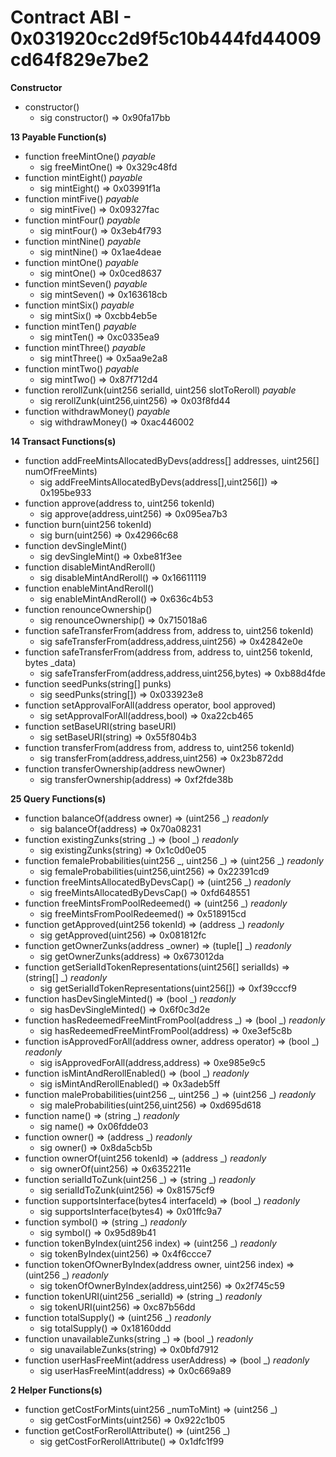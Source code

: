 # Contract ABI - 0x031920cc2d9f5c10b444fd44009cd64f829e7be2


**Constructor**

- constructor()
  - sig constructor()  =>  0x90fa17bb

**13 Payable Function(s)**

- function freeMintOne() _payable_
  - sig freeMintOne()  =>  0x329c48fd
- function mintEight() _payable_
  - sig mintEight()  =>  0x03991f1a
- function mintFive() _payable_
  - sig mintFive()  =>  0x09327fac
- function mintFour() _payable_
  - sig mintFour()  =>  0x3eb4f793
- function mintNine() _payable_
  - sig mintNine()  =>  0x1ae4deae
- function mintOne() _payable_
  - sig mintOne()  =>  0x0ced8637
- function mintSeven() _payable_
  - sig mintSeven()  =>  0x163618cb
- function mintSix() _payable_
  - sig mintSix()  =>  0xcbb4eb5e
- function mintTen() _payable_
  - sig mintTen()  =>  0xc0335ea9
- function mintThree() _payable_
  - sig mintThree()  =>  0x5aa9e2a8
- function mintTwo() _payable_
  - sig mintTwo()  =>  0x87f712d4
- function rerollZunk(uint256 serialId, uint256 slotToReroll) _payable_
  - sig rerollZunk(uint256,uint256)  =>  0x03f8fd44
- function withdrawMoney() _payable_
  - sig withdrawMoney()  =>  0xac446002

**14 Transact Functions(s)**

- function addFreeMintsAllocatedByDevs(address[] addresses, uint256[] numOfFreeMints)
  - sig addFreeMintsAllocatedByDevs(address[],uint256[])  =>  0x195be933
- function approve(address to, uint256 tokenId)
  - sig approve(address,uint256)  =>  0x095ea7b3
- function burn(uint256 tokenId)
  - sig burn(uint256)  =>  0x42966c68
- function devSingleMint()
  - sig devSingleMint()  =>  0xbe81f3ee
- function disableMintAndReroll()
  - sig disableMintAndReroll()  =>  0x16611119
- function enableMintAndReroll()
  - sig enableMintAndReroll()  =>  0x636c4b53
- function renounceOwnership()
  - sig renounceOwnership()  =>  0x715018a6
- function safeTransferFrom(address from, address to, uint256 tokenId)
  - sig safeTransferFrom(address,address,uint256)  =>  0x42842e0e
- function safeTransferFrom(address from, address to, uint256 tokenId, bytes _data)
  - sig safeTransferFrom(address,address,uint256,bytes)  =>  0xb88d4fde
- function seedPunks(string[] punks)
  - sig seedPunks(string[])  =>  0x033923e8
- function setApprovalForAll(address operator, bool approved)
  - sig setApprovalForAll(address,bool)  =>  0xa22cb465
- function setBaseURI(string baseURI)
  - sig setBaseURI(string)  =>  0x55f804b3
- function transferFrom(address from, address to, uint256 tokenId)
  - sig transferFrom(address,address,uint256)  =>  0x23b872dd
- function transferOwnership(address newOwner)
  - sig transferOwnership(address)  =>  0xf2fde38b

**25 Query Functions(s)**

- function balanceOf(address owner) ⇒ (uint256 _) _readonly_
  - sig balanceOf(address)  =>  0x70a08231
- function existingZunks(string _) ⇒ (bool _) _readonly_
  - sig existingZunks(string)  =>  0x1c0d0e05
- function femaleProbabilities(uint256 _, uint256 _) ⇒ (uint256 _) _readonly_
  - sig femaleProbabilities(uint256,uint256)  =>  0x22391cd9
- function freeMintsAllocatedByDevsCap() ⇒ (uint256 _) _readonly_
  - sig freeMintsAllocatedByDevsCap()  =>  0xfd648551
- function freeMintsFromPoolRedeemed() ⇒ (uint256 _) _readonly_
  - sig freeMintsFromPoolRedeemed()  =>  0x518915cd
- function getApproved(uint256 tokenId) ⇒ (address _) _readonly_
  - sig getApproved(uint256)  =>  0x081812fc
- function getOwnerZunks(address _owner) ⇒ (tuple[] _) _readonly_
  - sig getOwnerZunks(address)  =>  0x673012da
- function getSerialIdTokenRepresentations(uint256[] serialIds) ⇒ (string[] _) _readonly_
  - sig getSerialIdTokenRepresentations(uint256[])  =>  0xf39cccf9
- function hasDevSingleMinted() ⇒ (bool _) _readonly_
  - sig hasDevSingleMinted()  =>  0x6f0c3d2e
- function hasRedeemedFreeMintFromPool(address _) ⇒ (bool _) _readonly_
  - sig hasRedeemedFreeMintFromPool(address)  =>  0xe3ef5c8b
- function isApprovedForAll(address owner, address operator) ⇒ (bool _) _readonly_
  - sig isApprovedForAll(address,address)  =>  0xe985e9c5
- function isMintAndRerollEnabled() ⇒ (bool _) _readonly_
  - sig isMintAndRerollEnabled()  =>  0x3adeb5ff
- function maleProbabilities(uint256 _, uint256 _) ⇒ (uint256 _) _readonly_
  - sig maleProbabilities(uint256,uint256)  =>  0xd695d618
- function name() ⇒ (string _) _readonly_
  - sig name()  =>  0x06fdde03
- function owner() ⇒ (address _) _readonly_
  - sig owner()  =>  0x8da5cb5b
- function ownerOf(uint256 tokenId) ⇒ (address _) _readonly_
  - sig ownerOf(uint256)  =>  0x6352211e
- function serialIdToZunk(uint256 _) ⇒ (string _) _readonly_
  - sig serialIdToZunk(uint256)  =>  0x81575cf9
- function supportsInterface(bytes4 interfaceId) ⇒ (bool _) _readonly_
  - sig supportsInterface(bytes4)  =>  0x01ffc9a7
- function symbol() ⇒ (string _) _readonly_
  - sig symbol()  =>  0x95d89b41
- function tokenByIndex(uint256 index) ⇒ (uint256 _) _readonly_
  - sig tokenByIndex(uint256)  =>  0x4f6ccce7
- function tokenOfOwnerByIndex(address owner, uint256 index) ⇒ (uint256 _) _readonly_
  - sig tokenOfOwnerByIndex(address,uint256)  =>  0x2f745c59
- function tokenURI(uint256 _serialId) ⇒ (string _) _readonly_
  - sig tokenURI(uint256)  =>  0xc87b56dd
- function totalSupply() ⇒ (uint256 _) _readonly_
  - sig totalSupply()  =>  0x18160ddd
- function unavailableZunks(string _) ⇒ (bool _) _readonly_
  - sig unavailableZunks(string)  =>  0x0bfd7912
- function userHasFreeMint(address userAddress) ⇒ (bool _) _readonly_
  - sig userHasFreeMint(address)  =>  0x0c669a89

**2 Helper Functions(s)**

- function getCostForMints(uint256 _numToMint) ⇒ (uint256 _)
  - sig getCostForMints(uint256)  =>  0x922c1b05
- function getCostForRerollAttribute() ⇒ (uint256 _)
  - sig getCostForRerollAttribute()  =>  0x1dfc1f99
